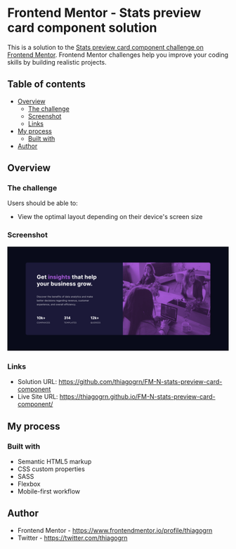 # Frontend Mentor - Stats preview card component solution

This is a solution to the [Stats preview card component challenge on Frontend Mentor](https://www.frontendmentor.io/challenges/stats-preview-card-component-8JqbgoU62). Frontend Mentor challenges help you improve your coding skills by building realistic projects. 

## Table of contents

- [Overview](#overview)
  - [The challenge](#the-challenge)
  - [Screenshot](#screenshot)
  - [Links](#links)
- [My process](#my-process)
  - [Built with](#built-with)
- [Author](#author)

## Overview

### The challenge

Users should be able to:

- View the optimal layout depending on their device's screen size

### Screenshot

![](./design/screenshot.jpg)

### Links

- Solution URL: https://github.com/thiagogrn/FM-N-stats-preview-card-component
- Live Site URL: https://thiagogrn.github.io/FM-N-stats-preview-card-component/

## My process

### Built with

- Semantic HTML5 markup
- CSS custom properties
- SASS
- Flexbox
- Mobile-first workflow

## Author

- Frontend Mentor - https://www.frontendmentor.io/profile/thiagogrn
- Twitter - https://twitter.com/thiagogrn